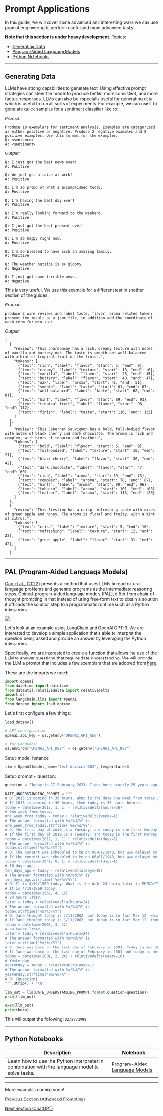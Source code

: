 # Prompt Applications

In this guide, we will cover some advanced and interesting ways we can use prompt engineering to perform useful and more advanced tasks. 

**Note that this section is under heavy development.**
Topics:
- [Generating Data](#generating-data)
- [Program-Aided Language Models](#pal-program-aided-language-models)
- [Python Notebooks](#python-notebooks)


---
## Generating Data
LLMs have strong capabilities to generate text. Using effective prompt strategies can steer the model to produce better, more consistent, and more factual responses. LLMs can also be especially useful for generating data which is useful to run all sorts of experiments. For example, we can use it to generate quick samples for a sentiment classifier like so:

*Prompt:*
```
Produce 10 exemplars for sentiment analysis. Examples are categorized as either positive or negative. Produce 2 negative examples and 8 positive examples. Use this format for the examples:
Q: <sentence>
A: <sentiment>
```

*Output:*
```
Q: I just got the best news ever!
A: Positive

Q: We just got a raise at work!
A: Positive

Q: I'm so proud of what I accomplished today.
A: Positive

Q: I'm having the best day ever!
A: Positive

Q: I'm really looking forward to the weekend.
A: Positive

Q: I just got the best present ever!
A: Positive

Q: I'm so happy right now.
A: Positive

Q: I'm so blessed to have such an amazing family.
A: Positive

Q: The weather outside is so gloomy.
A: Negative

Q: I just got some terrible news.
A: Negative
```

This is very useful. We use this example for a different test in another section of the guides.

*Prompt:*
```
produce 3 wine reviews and label taste, flavor, aroma related token; present the result as a json file, in addition add the coordinate of each term for NER task
```

*Output:*
```
[
  {
    "review": "This Chardonnay has a rich, creamy texture with notes of vanilla and buttery oak. The taste is smooth and well-balanced, with a hint of tropical fruit on the finish.",
    "tokens": [
      {"text": "rich", "label": "flavor", "start": 5, "end": 9},
      {"text": "creamy", "label": "texture", "start": 10, "end": 16},
      {"text": "vanilla", "label": "flavor", "start": 28, "end": 35},
      {"text": "buttery", "label": "flavor", "start": 40, "end": 47},
      {"text": "oak", "label": "aroma", "start": 48, "end": 51},
      {"text": "smooth", "label": "taste", "start": 61, "end": 67},
      {"text": "well-balanced", "label": "taste", "start": 68, "end": 81},
      {"text": "hint", "label": "flavor", "start": 89, "end": 93},
      {"text": "tropical fruit", "label": "flavor", "start": 98, "end": 112},
      {"text": "finish", "label": "taste", "start": 116, "end": 122}
    ]
  },
  {
    "review": "This Cabernet Sauvignon has a bold, full-bodied flavor with notes of black cherry and dark chocolate. The aroma is rich and complex, with hints of tobacco and leather.",
    "tokens": [
      {"text": "bold", "label": "flavor", "start": 5, "end": 9},
      {"text": "full-bodied", "label": "texture", "start": 10, "end": 21},
      {"text": "black cherry", "label": "flavor", "start": 30, "end": 42},
      {"text": "dark chocolate", "label": "flavor", "start": 47, "end": 60},
      {"text": "rich", "label": "aroma", "start": 69, "end": 73},
      {"text": "complex", "label": "aroma", "start": 78, "end": 85},
      {"text": "hints", "label": "aroma", "start": 90, "end": 96},
      {"text": "tobacco", "label": "aroma", "start": 101, "end": 108},
      {"text": "leather", "label": "aroma", "start": 113, "end": 120}
    ]
  },
  {
    "review": "This Riesling has a crisp, refreshing taste with notes of green apple and honey. The aroma is floral and fruity, with a hint of citrus.",
    "tokens": [
      {"text": "crisp", "label": "texture", "start": 5, "end": 10},
      {"text": "refreshing", "label": "texture", "start": 12, "end": 22},
      {"text": "green apple", "label": "flavor", "start": 31, "end": 42},
    ]
  }
```
---

## PAL (Program-Aided Language Models)
 
[Gao et al., (2022)](https://arxiv.org/abs/2211.10435) presents a method that uses LLMs to read natural language problems and generate programs as the intermediate reasoning steps. Coined, program-aided language models (PAL), differ from chain-of-thought prompting in that instead of using free-form text to obtain a solution it offloads the solution step to a programmatic runtime such as a Python interpreter.

![](../img/pal.png)

Let's look at an example using LangChain and OpenAI GPT-3. We are interested to develop a simple application that's able to interpret the question being asked and provide an answer by leveraging the Python interpreter. 

Specifically, we are interested to create a function that allows the use of the LLM to answer questions that require date understanding. We will provide the LLM a prompt that includes a few exemplars that are adopted from [here](https://github.com/reasoning-machines/pal/blob/main/pal/prompt/date_understanding_prompt.py).  

These are the imports we need:

```python
import openai
from datetime import datetime
from dateutil.relativedelta import relativedelta
import os
from langchain.llms import OpenAI
from dotenv import load_dotenv
```

Let's first configure a few things:

```python
load_dotenv()

# API configuration
openai.api_key = os.getenv("OPENAI_API_KEY")

# for LangChain
os.environ["OPENAI_API_KEY"] = os.getenv("OPENAI_API_KEY")
```

Setup model instance:

```python
llm = OpenAI(model_name='text-davinci-003', temperature=0)
```

Setup prompt + question:

```python
question = "Today is 27 February 2023. I was born exactly 25 years ago. What is the date I was born in MM/DD/YYYY?"

DATE_UNDERSTANDING_PROMPT = """
# Q: 2015 is coming in 36 hours. What is the date one week from today in MM/DD/YYYY?
# If 2015 is coming in 36 hours, then today is 36 hours before.
today = datetime(2015, 1, 1) - relativedelta(hours=36)
# One week from today,
one_week_from_today = today + relativedelta(weeks=1)
# The answer formatted with %m/%d/%Y is
one_week_from_today.strftime('%m/%d/%Y')
# Q: The first day of 2019 is a Tuesday, and today is the first Monday of 2019. What is the date today in MM/DD/YYYY?
# If the first day of 2019 is a Tuesday, and today is the first Monday of 2019, then today is 6 days later.
today = datetime(2019, 1, 1) + relativedelta(days=6)
# The answer formatted with %m/%d/%Y is
today.strftime('%m/%d/%Y')
# Q: The concert was scheduled to be on 06/01/1943, but was delayed by one day to today. What is the date 10 days ago in MM/DD/YYYY?
# If the concert was scheduled to be on 06/01/1943, but was delayed by one day to today, then today is one day later.
today = datetime(1943, 6, 1) + relativedelta(days=1)
# 10 days ago,
ten_days_ago = today - relativedelta(days=10)
# The answer formatted with %m/%d/%Y is
ten_days_ago.strftime('%m/%d/%Y')
# Q: It is 4/19/1969 today. What is the date 24 hours later in MM/DD/YYYY?
# It is 4/19/1969 today.
today = datetime(1969, 4, 19)
# 24 hours later,
later = today + relativedelta(hours=24)
# The answer formatted with %m/%d/%Y is
today.strftime('%m/%d/%Y')
# Q: Jane thought today is 3/11/2002, but today is in fact Mar 12, which is 1 day later. What is the date 24 hours later in MM/DD/YYYY?
# If Jane thought today is 3/11/2002, but today is in fact Mar 12, then today is 3/1/2002.
today = datetime(2002, 3, 12)
# 24 hours later,
later = today + relativedelta(hours=24)
# The answer formatted with %m/%d/%Y is
later.strftime('%m/%d/%Y')
# Q: Jane was born on the last day of Feburary in 2001. Today is her 16-year-old birthday. What is the date yesterday in MM/DD/YYYY?
# If Jane was born on the last day of Feburary in 2001 and today is her 16-year-old birthday, then today is 16 years later.
today = datetime(2001, 2, 28) + relativedelta(years=16)
# Yesterday,
yesterday = today - relativedelta(days=1)
# The answer formatted with %m/%d/%Y is
yesterday.strftime('%m/%d/%Y')
# Q: {question}
""".strip() + '\n'
```

```python
llm_out = llm(DATE_UNDERSTANDING_PROMPT.format(question=question))
print(llm_out)
```

```python
exec(llm_out)
print(born)
```

This will output the following: `02/27/1998`

---
## Python Notebooks

|Description|Notebook|
|--|--|
|Learn how to use the Python interpreter in combination with the language model to solve tasks.|[Program-Aided Language Models](../notebooks/pe-pal.ipynb)|

---

More examples coming soon!

[Previous Section (Advanced Prompting)](./prompts-advanced-usage.md)

[Next Section (ChatGPT)](./prompts-chatgpt.md)